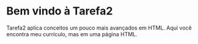#  Bem vindo à Tarefa2

 Tarefa2 aplica conceitos um pouco mais avançados em HTML. Aqui você encontra meu currículo, mas em uma página HTML.